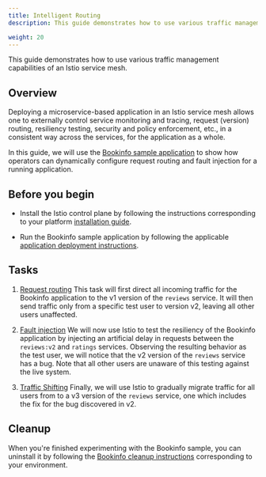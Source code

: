 ```yaml
---
title: Intelligent Routing
description: This guide demonstrates how to use various traffic management capabilities of an Istio service mesh.

weight: 20
---
```


This guide demonstrates how to use various traffic management capabilities
of an Istio service mesh.

## Overview

Deploying a microservice-based application in an Istio service mesh allows one
to externally control service monitoring and tracing, request (version) routing, resiliency testing,
security and policy enforcement, etc., in a consistent way across the services,
for the application as a whole.

In this guide, we will use the [Bookinfo sample application](/docs/guides/bookinfo/)
to show how operators can dynamically configure request routing and fault injection
for a running application.

## Before you begin

* Install the Istio control plane by following the instructions
  corresponding to your platform [installation guide](/docs/setup/).

* Run the Bookinfo sample application by following the applicable
  [application deployment instructions](/docs/guides/bookinfo/#deploying-the-application).

## Tasks

1. [Request routing](/docs/tasks/traffic-management/request-routing/) This task will first
   direct all incoming traffic for the Bookinfo application to the v1 version of the
   `reviews` service. It will then send traffic only from a specific test user to version v2,
   leaving all other users unaffected.

1. [Fault injection](/docs/tasks/traffic-management/fault-injection/) We will now use Istio to
   test the resiliency of the Bookinfo application by injecting an artificial delay in
   requests between the `reviews:v2` and `ratings` services. Observing the resulting behavior
   as the test user, we will notice that the v2 version of the `reviews` service has a bug.
   Note that all other users are unaware of this testing against the live system.

1. [Traffic Shifting](/docs/tasks/traffic-management/traffic-shifting/) Finally, we will
   use Istio to gradually migrate traffic for all users from to a v3 version of
   the `reviews` service, one which includes the fix for the bug discovered in v2.

## Cleanup

When you're finished experimenting with the Bookinfo sample, you can
uninstall it by following the
[Bookinfo cleanup instructions](/docs/guides/bookinfo/#cleanup)
corresponding to your environment.
